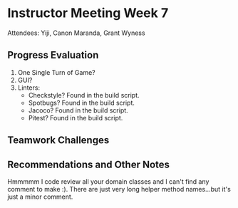 # Instructor Meeting Week 7

Attendees: Yiji, Canon Maranda, Grant Wyness

## Progress Evaluation
1. One Single Turn of Game? 
2. GUI? 
3. Linters:
    - Checkstyle? Found in the build script.
    - Spotbugs? Found in the build script.
    - Jacoco? Found in the build script.
    - Pitest? Found in the build script.

## Teamwork Challenges

## Recommendations and Other Notes
Hmmmmm I code review all your domain classes and I can't find any comment to make :). There are just very long helper method names...but it's just a minor comment.
